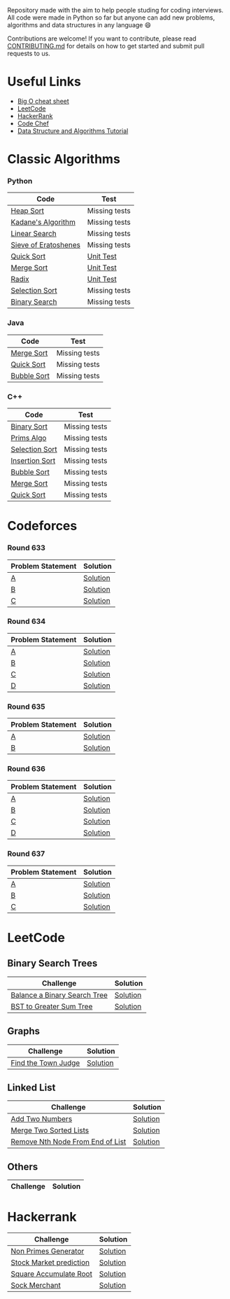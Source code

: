 Repository made with the aim to help people studing for coding interviews. All code were made in Python so far but anyone can add new problems, algorithms and data structures in any language :smile:

Contributions are welcome! If you want to contribute, please read [CONTRIBUTING.md](https://github.com/larissalages/code_problems/blob/master/CONTRIBUTING.md) for details on how to get started and submit pull requests to us.

# Useful Links
- [Big O cheat sheet](https://www.bigocheatsheet.com/)
- [LeetCode](https://leetcode.com/)
- [HackerRank](https://www.hackerrank.com/dashboard)
- [Code Chef](https://www.codechef.com/)
- [Data Structure and Algorithms Tutorial](https://www.tutorialspoint.com/data_structures_algorithms/index.htm)


# Classic Algorithms
### Python
Code | Test
------------ | -------------
[Heap Sort](https://github.com/larissalages/code_problems/blob/master/classical_algorithms/python/Heap%20Sort.py) | Missing tests
[Kadane's Algorithm](https://github.com/larissalages/code_problems/blob/master/classical_algorithms/python/kadanes_algorithm.py) | Missing tests
[Linear Search](https://github.com/larissalages/code_problems/blob/master/classical_algorithms/python/Linear%20Search%20.py) | Missing tests
[Sieve of Eratoshenes](https://github.com/larissalages/code_problems/blob/master/classical_algorithms/python/Sieve%20of%20Eratosthenes.py) | Missing tests
[Quick Sort](https://github.com/larissalages/code_problems/blob/master/classical_algorithms/python/quicksort.py) | [Unit Test](https://github.com/larissalages/code_problems/blob/master/classical_algorithms/python/tests/test_quick_sort.py)
[Merge Sort](https://github.com/larissalages/code_problems/blob/master/classical_algorithms/python/mergesort.py) | [Unit Test](https://github.com/larissalages/code_problems/blob/master/classical_algorithms/python/tests/test_merge_sort.py)
[Radix](https://github.com/larissalages/code_problems/blob/master/classical_algorithms/python/radix.py) | [Unit Test](https://github.com/larissalages/code_problems/blob/f0353fac71e3b773dbfb12080c01b02baa35ac72/classical_algorithms/python/tests/test_radix.py)
[Selection Sort](https://github.com/larissalages/code_problems/blob/master/classical_algorithms/python/selection%20sort.py) | Missing tests
[Binary Search](https://github.com/larissalages/code_problems/blob/master/classical_algorithms/python/Binary%20search.py) | Missing tests

### Java
Code | Test
------------ | -------------
[Merge Sort](https://github.com/larissalages/code_problems/blob/master/classical_algorithms/java/MergeSort.java) | Missing tests
[Quick Sort](https://github.com/larissalages/code_problems/blob/master/classical_algorithms/java/QuickSort.java) | Missing tests
[Bubble Sort](https://github.com/larissalages/code_problems/blob/master/classical_algorithms/java/BubbleSort.java) | Missing tests

### C++
Code | Test
------------ | -------------
[Binary Sort](https://github.com/larissalages/code_problems/blob/master/classical_algorithms/c%2B%2B/binary_tree.cpp) | Missing tests
[Prims Algo](https://github.com/larissalages/code_problems/blob/master/classical_algorithms/c%2B%2B/prims_algo.cpp) | Missing tests
[Selection Sort](https://github.com/kartikeysingh6/code_problems/blob/master/classical_algorithms/c%2B%2B/selectionsort.cpp) | Missing tests
[Insertion Sort](https://github.com/kartikeysingh6/code_problems/blob/master/classical_algorithms/c++/insertionsort.cpp) | Missing tests
[Bubble Sort](https://github.com/kartikeysingh6/code_problems/blob/master/classical_algorithms/c++/bubblesort.cpp) | Missing tests
[Merge Sort](https://github.com/larissalages/code_problems/blob/master/classical_algorithms/c%2B%2B/mergesort.cpp) | Missing tests
[Quick Sort](https://github.com/kartikeysingh6/code_problems/blob/master/classical_algorithms/c++/quicksort.cpp) | Missing tests

# Codeforces

### Round 633
Problem Statement | Solution
------------ | -------------
[A](https://codeforces.com/contest/1339/problem/A) | [Solution](https://github.com/larissalages/code_problems/blob/master/Codeforces_Contests/2_Round_633_Div_2/A.cpp)
[B](https://codeforces.com/contest/1339/problem/B) | [Solution](https://github.com/larissalages/code_problems/blob/master/Codeforces_Contests/2_Round_633_Div_2/B.cpp)
[C](https://codeforces.com/contest/1339/problem/C) | [Solution](https://github.com/larissalages/code_problems/blob/master/Codeforces_Contests/2_Round_633_Div_2/C.cpp)
### Round 634
Problem Statement | Solution
------------ | -------------
[A](https://codeforces.com/contest/1335/problem/A) | [Solution](https://github.com/larissalages/code_problems/blob/master/Codeforces_Contests/1_Round_634_Div_3/A.cpp)
[B](https://codeforces.com/contest/1335/problem/B) | [Solution](https://github.com/larissalages/code_problems/blob/master/Codeforces_Contests/1_Round_634_Div_3/B.cpp)
[C](https://codeforces.com/contest/1335/problem/C) | [Solution](https://github.com/larissalages/code_problems/blob/master/Codeforces_Contests/1_Round_634_Div_3/C.cpp)
[D](https://codeforces.com/contest/1335/problem/D) | [Solution](https://github.com/larissalages/code_problems/blob/master/Codeforces_Contests/1_Round_634_Div_3/D.cpp)
### Round 635
Problem Statement | Solution
------------ | -------------
[A](https://codeforces.com/contest/1337/problem/A) | [Solution](https://github.com/larissalages/code_problems/blob/master/Codeforces_Contests/4_Round_635_Div_2/A.cpp)
[B](https://codeforces.com/contest/1337/problem/B) | [Solution](https://github.com/larissalages/code_problems/blob/master/Codeforces_Contests/4_Round_635_Div_2/B.cpp)
### Round 636
Problem Statement | Solution
------------ | -------------
[A](https://codeforces.com/contest/1343/problem/A) | [Solution](https://github.com/larissalages/code_problems/blob/master/Codeforces_Contests/5_Round_636_Div_3/A.cpp)
[B](https://codeforces.com/contest/1343/problem/B) | [Solution](https://github.com/larissalages/code_problems/blob/master/Codeforces_Contests/5_Round_636_Div_3/B.cpp)
[C](https://codeforces.com/contest/1343/problem/C) | [Solution](https://github.com/larissalages/code_problems/blob/master/Codeforces_Contests/5_Round_636_Div_3/C.cpp)
[D](https://codeforces.com/contest/1343/problem/D) | [Solution](https://github.com/larissalages/code_problems/blob/master/Codeforces_Contests/5_Round_636_Div_3/D.cpp)
### Round 637
Problem Statement | Solution
------------ | -------------
[A](https://codeforces.com/contest/1341/problem/A) | [Solution](https://github.com/larissalages/code_problems/blob/master/Codeforces_Contests/6_Round_637_Div_2/A.cpp)
[B](https://codeforces.com/contest/1341/problem/B) | [Solution](https://github.com/larissalages/code_problems/blob/master/Codeforces_Contests/6_Round_637_Div_2/B.cpp)
[C](https://codeforces.com/contest/1341/problem/C) | [Solution](https://github.com/larissalages/code_problems/blob/master/Codeforces_Contests/6_Round_637_Div_2/C.cpp)

# LeetCode
## Binary Search Trees
Challenge | Solution
------------ | -------------
[ Balance a Binary Search Tree](https://leetcode.com/problems/balance-a-binary-search-tree/) | [Solution](https://github.com/larissalages/code_problems/blob/master/leetcode/Binary%20Search%20Trees/balance_binary_search_tree.py)
[BST to Greater Sum Tree](https://leetcode.com/problems/binary-search-tree-to-greater-sum-tree/) | [Solution](https://github.com/larissalages/code_problems/blob/master/leetcode/Binary%20Search%20Trees/bst_to_greater_sum_tree.py)

## Graphs
Challenge | Solution
------------ | -------------
[Find the Town Judge](https://leetcode.com/problems/find-the-town-judge/) | [Solution](https://github.com/larissalages/code_problems/blob/master/leetcode/graphs/find_town_judge.py)

## Linked List
Challenge | Solution
------------ | -------------
[Add Two Numbers](https://leetcode.com/problems/add-two-numbers/) | [Solution](https://github.com/larissalages/code_problems/blob/master/leetcode/linked_lists/add_two_numbers.py)
[Merge Two Sorted Lists](https://leetcode.com/problems/merge-two-sorted-lists/) | [Solution](https://github.com/larissalages/code_problems/blob/master/leetcode/linked_lists/merge_two_sorted_lists.py)
[Remove Nth Node From End of List](https://leetcode.com/problems/remove-nth-node-from-end-of-list/) | [Solution](https://github.com/larissalages/code_problems/blob/master/leetcode/linked_lists/remove_nth_node_from_end_of_list.py)
## Others
Challenge | Solution
------------ | -------------

# Hackerrank 
Challenge | Solution
------------ | -------------
[Non Primes Generator](https://github.com/larissalages/code_problems/blob/master/hackerrank/imgs-questions/non-primes_generator.png) | [Solution](https://github.com/larissalages/code_problems/blob/master/hackerrank/non-primes-generator.py)
[Stock Market prediction](https://github.com/larissalages/code_problems/blob/master/hackerrank/imgs-questions/stock_market_prediction.png) | [Solution](https://github.com/larissalages/code_problems/blob/master/hackerrank/stock_market_prediction.py)
[Square Accumulate Root](https://github.com/larissalages/code_problems/blob/master/hackerrank/imgs-questions/square_acc_root.png) | [Solution](https://github.com/larissalages/code_problems/blob/master/hackerrank/square_accumulate_root.py)
[Sock Merchant](https://www.hackerrank.com/challenges/sock-merchant/problem?h_r=internal-search) | [Solution](https://github.com/larissalages/code_problems/blob/master/hackerrank/sock_merchant.py)

